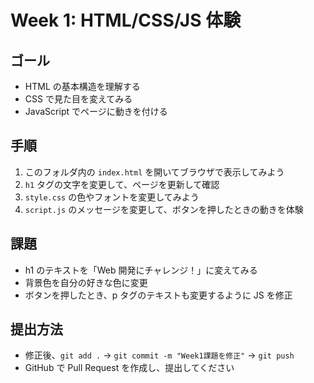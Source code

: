 # Week 1: HTML/CSS/JS 体験

## ゴール

- HTML の基本構造を理解する
- CSS で見た目を変えてみる
- JavaScript でページに動きを付ける

## 手順

1. このフォルダ内の `index.html` を開いてブラウザで表示してみよう
2. `h1` タグの文字を変更して、ページを更新して確認
3. `style.css` の色やフォントを変更してみよう
4. `script.js` のメッセージを変更して、ボタンを押したときの動きを体験

## 課題

- h1 のテキストを「Web 開発にチャレンジ！」に変えてみる
- 背景色を自分の好きな色に変更
- ボタンを押したとき、p タグのテキストも変更するように JS を修正

## 提出方法

- 修正後、`git add .` → `git commit -m "Week1課題を修正"` → `git push`
- GitHub で Pull Request を作成し、提出してください
